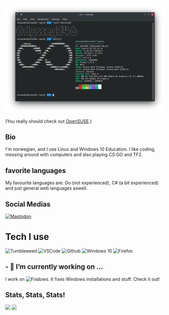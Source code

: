 ![banner_art](https://github.com/Odyssey346/Odyssey346/blob/master/reallykool.png)


(You really should check out [OpenSUSE](https://opensuse.org).)

## Bio
I'm norwegian, and I use Linux and Windows 10 Education. I like coding, messing around with computers and also playing CS:GO and TF2.

## favorite languages
My favourite languages are: Go (not experienced), C# (a bit experienced) and just general web languages aswell.

## Social Medias
[![Mastodon](https://img.shields.io/mastodon/follow/69254?domain=https%3A%2F%2Fmastodon.online&color=3088d4&style=for-the-badge)](https://mastodon.online/@Odyssey346)

# Tech I use
![Tumbleweed](https://img.shields.io/static/v1?label=openSUSE&message=Tumbleweed&style=for-the-badge&color=73BA25&logo=openSUSE)
![VSCode](https://img.shields.io/static/v1?label=VSCode&message=stable&style=for-the-badge&color=0078D6&logo=Visual-Studio-Code)
![Github](https://img.shields.io/static/v1?label=GitHub&message=Odyssey346&color=181717&style=for-the-badge&logo=github)
![Windows 10](https://img.shields.io/static/v1?label=Windows%2010&message=20H2&style=for-the-badge&color=0078D6&logo=Windows)
![Firefox](https://www.shields.io/badge/Firefox-Stable-FF9500?logo=firefox&style=for-the-badge)


## - 🔭 I’m currently working on ...
I work on ![Fixdows](https://github.com/Oxygemo/Fixdows). It fixes Windows installations and stuff. Check it out!


## Stats, Stats, Stats!
<img src="https://github-readme-stats.vercel.app/api?username=Odyssey346&bg_color=40,9E1476,fB4244&title_color=F4F4F4&text_color=F4F4F4&show_icons=true&icon_color=F4F4F4" />

<img src="https://github-readme-stats.vercel.app/api/top-langs?username=Odyssey346&bg_color=40,9E1476,FB4244&title_color=F4F4F4&text_color=F4F4F4&show_icons=true&icon_color=F4F4F4"/>

<!--
**Oxygemo/Oxygemo** is a ✨ _special_ ✨ repository because its `README.md` (this file) appears on your GitHub profile.

Here are some ideas to get you started:

- 🔭 I’m currently working on ...
- 🌱 I’m currently learning ...
- 👯 I’m looking to collaborate on ...
- 🤔 I’m looking for help with ...
- 💬 Ask me about ...
- 📫 How to reach me: ...
- 😄 Pronouns: ...
- ⚡ Fun fact: ...
-->

<!-- 
![lol](https://github.com/Odyssey346/Odyssey346/blob/master/profilepicture.webp)
